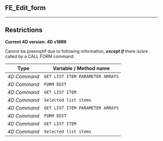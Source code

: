 ﻿## FE_Edit_form---## Restrictions**Current 4D version: 4D v18R6**Cannot be preemptif due to following information, ***except if*** there is/are called by a CALL FORM command:|Type|Variable / Method name||------|------||*4D Command*|`GET LIST ITEM PARAMETER ARRAYS`||*4D Command*|`FORM EDIT`||*4D Command*|`GET LIST ITEM`||*4D Command*|`Selected list items`||*4D Command*|`GET LIST ITEM PARAMETER ARRAYS`||*4D Command*|`FORM EDIT`||*4D Command*|`GET LIST ITEM`||*4D Command*|`Selected list items`|